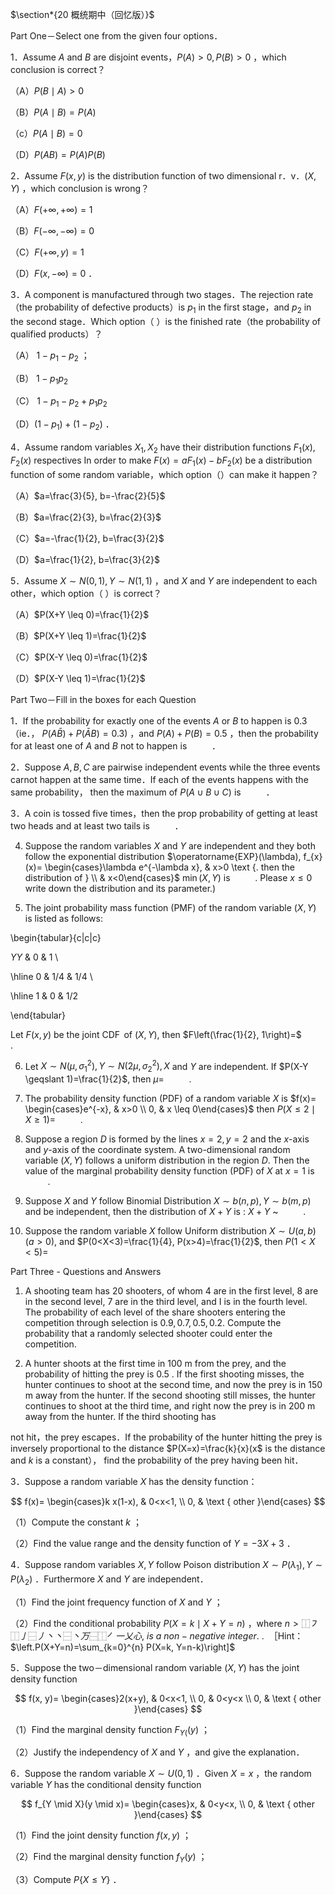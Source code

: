 $\section*{20 概统期中（回忆版）}$

Part One－Select one from the given four options．

1．Assume $A$ and $B$ are disjoint events，$P(A)>0, P(B)>0$ ，which conclusion is correct？

（A）$P(B \mid A)>0$

（B）$P(A \mid B)=P(A)$

（c）$P(A \mid B)=0$

（D）$P(A B)=P(A) P(B)$

2．Assume $F(x, y)$ is the distribution function of two dimensional r．v．$(X, Y)$ ，which conclusion is wrong？

（A）$F(+\infty,+\infty)=1$

（B）$F(-\infty,-\infty)=0$

（C）$F(+\infty, y)=1$

（D）$F(x,-\infty)=0$ ．

3．A component is manufactured through two stages．The rejection rate（the probability of defective products）is $p_{1}$ in the first stage，and $p_{2}$ in the second stage．Which option（ ）is the finished rate（the probability of qualified products）？

（A） $1-p_{1}-p_{2}$ ；

（B） $1-p_{1} p_{2}$

（C） $1-p_{1}-p_{2}+p_{1} p_{2}$

（D）$\left(1-p_{1}\right)+\left(1-p_{2}\right)$ ．

4．Assume random variables $X_{1}, X_{2}$ have their distribution functions $F_{1}(x), F_{2}(x)$ respectives In order to make $F(x)=a F_{1}(x)-b F_{2}(x)$ be a distribution function of some random variable，which option（）can make it happen？

（A）$a=\frac{3}{5}, b=-\frac{2}{5}$

（B）$a=\frac{2}{3}, b=\frac{2}{3}$

（C）$a=-\frac{1}{2}, b=\frac{3}{2}$

（D）$a=\frac{1}{2}, b=\frac{3}{2}$

5．Assume $X \sim N(0,1), Y \sim N(1,1)$ ，and $X$ and $Y$ are independent to each other，which option（ ）is correct？

（A）$P(X+Y \leq 0)=\frac{1}{2}$

（B）$P(X+Y \leq 1)=\frac{1}{2}$

（C）$P(X-Y \leq 0)=\frac{1}{2}$

（D）$P(X-Y \leq 1)=\frac{1}{2}$

Part Two－Fill in the boxes for each Question

1．If the probability for exactly one of the events $A$ or $B$ to happen is 0.3 （ie．， $P(A \bar{B})+P(\bar{A} B)=0.3)$ ，and $P(A)+P(B)=0.5$ ，then the probability for at least one of $A$ and $B$ not to happen is $\qquad$ ．

2．Suppose $A, B, C$ are pairwise independent events while the three events carnot happen at the same time．If each of the events happens with the same probability， then the maximum of $P(A \cup B \cup C)$ is $\qquad$ ．

3．A coin is tossed five times，then the prop probability of getting at least two heads and at least two tails is $\qquad$ ．

4. Suppose the random variables $X$ and $Y$ are independent and they both follow the exponential distribution $\operatorname{EXP}(\lambda), f_{x}(x)= \begin{cases}\lambda e^{-\lambda x}, & x>0 \text {. then the distribution of } \\ & x<0\end{cases}$ $\min (X, Y)$ is $\qquad$ . Please $x \leqslant 0$ write down the distribution and its parameter.)

5. The joint probability mass function (PMF) of the random variable $(X, Y)$ is listed as follows:

\begin{tabular}{c|c|c}

$Y Y$ & 0 & 1 \\

\hline 0 & $1 / 4$ & $1 / 4$ \\

\hline 1 & 0 & $1 / 2$

\end{tabular}

Let $F(x, y)$ be the joint $\operatorname{CDF}$ of $(X, Y)$, then $F\left(\frac{1}{2}, 1\right)=$ $\qquad$ .

6. Let $X \sim N\left(\mu, \sigma_{1}^{2}\right), Y \sim N\left(2 \mu, \sigma_{2}^{2}\right), X$ and $Y$ are independent. If $P(X-Y \geqslant 1)=\frac{1}{2}$, then $\mu=$ $\qquad$ .

7. The probability density function (PDF) of a random variable $X$ is $f(x)= \begin{cases}e^{-x}, & x>0 \\ 0, & x \leq 0\end{cases}$ then $P(X \leq 2 \mid X \geqslant 1)=$ $\qquad$ .

8. Suppose a region $D$ is formed by the lines $x=2, y=2$ and the $x$-axis and $y$-axis of the coordinate system. A two-dimensional random variable $(X, Y)$ follows a uniform distribution in the region $D$. Then the value of the marginal probability density function (PDF) of $X$ at $x=1$ is $\qquad$ .

9. Suppose $X$ and $Y$ follow Binomial Distribution $X \sim b(n, p), Y \sim b(m, p)$ and be independent, then the distribution of $X+Y$ is : $X+Y$ ~ $\qquad$ .

10. Suppose the random variable $X$ follow Uniform distribution $X \sim U(a, b)(a>0)$, and $P(0<X<3)=\frac{1}{4}, P(x>4)=\frac{1}{2}$, then $P(1<X<5)=$ $\qquad$

Part Three - Questions and Answers

1. A shooting team has 20 shooters, of whom 4 are in the first level, 8 are in the second level, 7 are in the third level, and I is in the fourth level. The probability of each level of the share shooters entering the competition through selection is $0.9,0.7,0.5,0.2$. Compute the probability that a randomly selected shooter could enter the competition.

2. A hunter shoots at the first time in 100 m from the prey, and the probability of hitting the prey is 0.5 . If the first shooting misses, the hunter continues to shoot at the second time, and now the prey is in 150 m away from the hunter. If the second shooting still misses, the hunter continues to shoot at the third time, and right now the prey is in 200 m away from the hunter. If the third shooting has

not hit，the prey escapes．If the probability of the hunter hitting the prey is inversely proportional to the distance $P(X=x)=\frac{k}{x}(x$ is the distance and $k$ is a constant）， find the probability of the prey having been hit．

3．Suppose a random variable $X$ has the density function：

$$
f(x)= \begin{cases}k x(1-x), & 0<x<1, \\ 0, & \text { other }\end{cases}
$$

（1）Compute the constant $k$ ；

（2）Find the value range and the density function of $Y=-3 X+3$ ．

4．Suppose random variables $X, Y$ follow Poison distribution $X \sim P\left(\lambda_{1}\right), Y \sim P\left(\lambda_{2}\right)$ ．Furthermore $X$ and $Y$ are independent．

（1）Find the joint frequency function of $X$ and $Y$ ；

（2）Find the conditional probability $P(X=k \mid X+Y=n)$ ，where $n>⿰ ㇇ ⿰ 亅 ⿱ 丿 丶 丶 ⿱ 丶 万 ⿱ ⿰ ㇒ 一 乂 心, ~ i s ~ a ~ n o n-n e g a t i v e ~ i n t e g e r . ~ . ~$ ［Hint：$\left.P(X+Y=n)=\sum_{k=0}^{n} P(X=k, Y=n-k)\right]$

5．Suppose the two－dimensional random variable $(X, Y)$ has the joint density function

$$
f(x, y)= \begin{cases}2(x+y), & 0<x<1, \\ 0, & 0<y<x \\ 0, & \text { other }\end{cases}
$$

（1）Find the marginal density function $F_{Y( }(y)$ ；

（2）Justify the independency of $X$ and $Y$ ，and give the explanation．

6．Suppose the random variable $X \sim U(0,1)$ ．Given $X=x$ ，the random variable $Y$ has the conditional density function

$$
f_{Y \mid X}(y \mid x)= \begin{cases}x, & 0<y<x, \\ 0, & \text { other }\end{cases}
$$

（1）Find the joint density function $f(x, y)$ ；

（2）Find the marginal density function $f_{Y}(y)$ ；

（3）Compute $P\{X \leq Y\}$ ．

